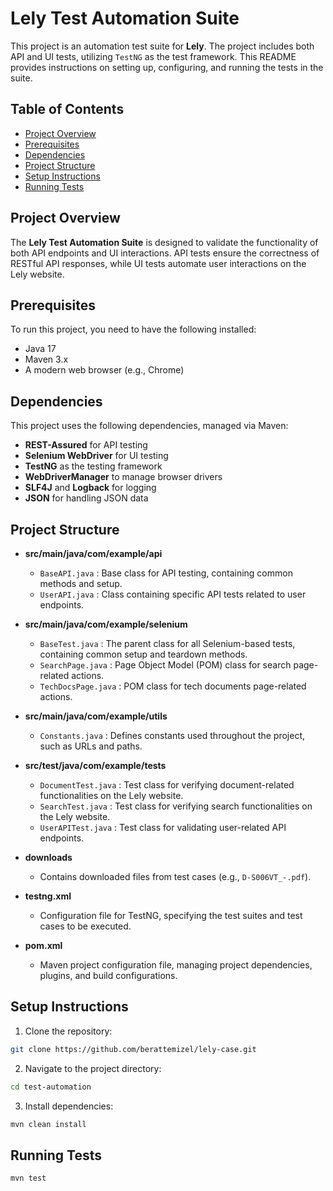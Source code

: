 # Lely Test Automation Suite

This project is an automation test suite for **Lely**. The project includes both API and UI tests, utilizing `TestNG` as the test framework. This README provides instructions on setting up, configuring, and running the tests in the suite.

## Table of Contents

- [Project Overview](#project-overview)
- [Prerequisites](#Prerequisites)
- [Dependencies](#Dependencies)
- [Project Structure](#project-structure)
- [Setup Instructions](#setup-instructions)
- [Running Tests](#running-tests)


## Project Overview

The **Lely Test Automation Suite** is designed to validate the functionality of both API endpoints and UI interactions. API tests ensure the correctness of RESTful API responses, while UI tests automate user interactions on the Lely website.


## Prerequisites

To run this project, you need to have the following installed:

- Java 17
- Maven 3.x
- A modern web browser (e.g., Chrome)


## Dependencies

This project uses the following dependencies, managed via Maven:

- **REST-Assured** for API testing
- **Selenium WebDriver** for UI testing
- **TestNG** as the testing framework
- **WebDriverManager** to manage browser drivers
- **SLF4J** and **Logback** for logging
- **JSON** for handling JSON data


## Project Structure

- **src/main/java/com/example/api**
  - `BaseAPI.java` : Base class for API testing, containing common methods and setup.
  - `UserAPI.java` : Class containing specific API tests related to user endpoints.

- **src/main/java/com/example/selenium**
  - `BaseTest.java` : The parent class for all Selenium-based tests, containing common setup and teardown methods.
  - `SearchPage.java` : Page Object Model (POM) class for search page-related actions.
  - `TechDocsPage.java` : POM class for tech documents page-related actions.

- **src/main/java/com/example/utils**
  - `Constants.java` : Defines constants used throughout the project, such as URLs and paths.

- **src/test/java/com/example/tests**
  - `DocumentTest.java` : Test class for verifying document-related functionalities on the Lely website.
  - `SearchTest.java` : Test class for verifying search functionalities on the Lely website.
  - `UserAPITest.java` : Test class for validating user-related API endpoints.

- **downloads**
  - Contains downloaded files from test cases (e.g., `D-S006VT_-.pdf`).

- **testng.xml**
  - Configuration file for TestNG, specifying the test suites and test cases to be executed.

- **pom.xml**
  - Maven project configuration file, managing project dependencies, plugins, and build configurations.


## Setup Instructions

1. Clone the repository:
```bash
git clone https://github.com/berattemizel/lely-case.git
```
2. Navigate to the project directory:
```bash
cd test-automation
```
3. Install dependencies:
```bash
mvn clean install
```

## Running Tests
```bash
mvn test
```
